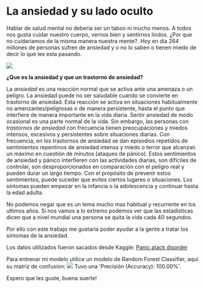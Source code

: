 # La ansiedad y su lado oculto

Hablar de salud mental no deberia ser un taboo ni mucho menos. A todos nos gusta cuidar nuestro cuerpo, vernos bien y sentirnos lindos. ¿Por que no cuidariamos de la misma manera nuestra mente?.
Hoy en dia 264 millones de personas sufren de ansiedad y o no lo saben o tienen miedo de decir lo que les esta pasando.

<image src="/src/app/imagenes/ansiedad.jpeg">

**¿Que es la ansiedad y que un trastorno de ansiedad?**

La *ansiedad* es una reacción normal que se activa ante una amenaza o un peligro. La ansiedad puede no ser saludable cuando se convierte en trastorno de ansiedad. Esta reacción se activa en situaciones habitualmente no amenzantes/peligrosas o de manera persistente, hasta el punto que interfiere de manera importante en la vida diaria. 
Sentir ansiedad de modo ocasional es una parte normal de la vida. Sin embargo, las personas con *trastornos de ansiedad* con frecuencia tienen preocupaciones y miedos intensos, excesivos y persistentes sobre situaciones diarias. Con frecuencia, en los trastornos de ansiedad se dan episodios repetidos de sentimientos repentinos de ansiedad intensa y miedo o terror que alcanzan un máximo en cuestión de minutos (ataques de pánico).
Estos sentimientos de ansiedad y pánico interfieren con las actividades diarias, son difíciles de controlar, son desproporcionados en comparación con el peligro real y pueden durar un largo tiempo. Con el propósito de prevenir estos sentimientos, puede suceder que evites ciertos lugares o situaciones. Los síntomas pueden empezar en la infancia o la adolescencia y continuar hasta la edad adulta.

No podemos negar que es un tema mucho mas habitual y recurrente en los ultimos años. Si nos vamos a lo extremo podemos ver que las estadisticas dicen que a nivel mundial una persona se quita la vida cada 40 segundos. 

Por ello con este trabajo me gustaria poder ayudar a la gente a tratar los sintomas de la ansiedad.

Los datos utilizados fueron sacados desde Kaggle: [Panic atack disorder](https://www.kaggle.com/datasets/muhammadshahidazeem/panic-disorder-detection-dataset)

Para entrenar mi modelo utilice un modelo de Random Forest Classifier, aqui su matriz de confusion:
<image src="/src/app/imagenes/mdc.jpg">
Tuvo una 'Precisión (Accuracy): 100.00%'.

Espero que les guste, buena suerte!


